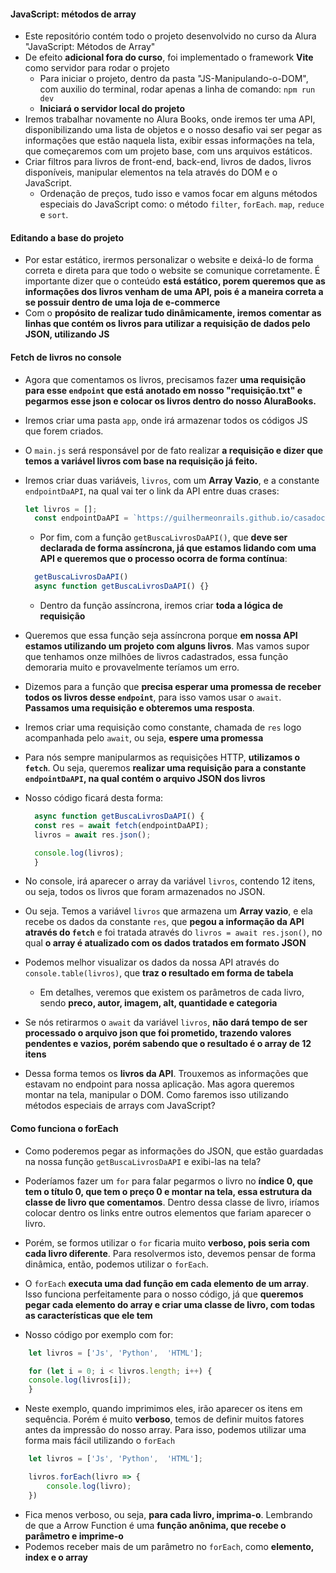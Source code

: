 #### JavaScript: métodos de array

- Este repositório contém todo o projeto desenvolvido no curso da Alura "JavaScript: Métodos de Array"
- De efeito __adicional fora do curso__, foi implementado o framework __Vite__ como servidor para rodar o projeto
  - Para iniciar o projeto, dentro da pasta "JS-Manipulando-o-DOM", com auxilio do terminal, rodar apenas a linha de comando: ```npm run dev```
  - __Iniciará o servidor local do projeto__
- Iremos trabalhar novamente no Alura Books, onde iremos ter uma API, disponibilizando uma lista de objetos e o nosso desafio vai ser pegar as informações que estão naquela lista, exibir essas informações na tela, que começaremos com um projeto base, com uns arquivos estáticos.
- Criar filtros para livros de front-end, back-end, livros de dados, livros disponíveis, manipular elementos na tela através do DOM e o JavaScript. 
  - Ordenação de preços, tudo isso e vamos focar em alguns métodos especiais do JavaScript como: o método `filter`, `forEach`. `map`, `reduce` e `sort`.

#### Editando a base do projeto

- Por estar estático, irermos personalizar o website e deixá-lo de forma correta e direta para que todo o website se comunique corretamente. É importante dizer que o conteúdo __está estático, porem queremos que as informações dos livros venham de uma API, pois é a maneira correta a se possuir dentro de uma loja de e-commerce__ 
- Com o __propósito de realizar tudo dinâmicamente, iremos comentar as linhas que contém os livros para utilizar a requisição de dados pelo JSON, utilizando JS__

#### Fetch de livros no console

- Agora que comentamos os livros, precisamos fazer __uma requisição para esse `endpoint` que está anotado em nosso "requisição.txt" e pegarmos esse json e colocar os livros dentro do nosso AluraBooks.__
- Iremos criar uma pasta `app`, onde irá armazenar todos os códigos JS que forem criados.
- O `main.js` será responsável por de fato realizar __a requisição e dizer que temos a variável livros com base na requisição já feito.__
- Iremos criar duas variáveis, `livros`, com um __Array Vazio__, e a constante `endpointDaAPI`, na qual vai ter o link da API entre duas crases:

  ```js
  let livros = [];
    const endpointDaAPI = `https://guilhermeonrails.github.io/casadocodigo/livros.json`
  ```

  - Por fim, com a função `getBuscaLivrosDaAPI()`, que __deve ser declarada de forma assíncrona, já que estamos lidando com uma API e queremos que o processo ocorra de forma contínua__:

  ```js
    getBuscaLivrosDaAPI()
    async function getBuscaLivrosDaAPI() {}
  ```

  - Dentro da função assíncrona, iremos criar __toda a lógica de requisição__
- Queremos que essa função seja assíncrona porque __em nossa API estamos utilizando um projeto com alguns livros__. Mas vamos supor que tenhamos onze milhões de livros cadastrados, essa função demoraria muito e provavelmente teríamos um erro.
- Dizemos para a função que __precisa esperar uma promessa de receber todos os livros desse `endpoint`__, para isso vamos usar o `await`. __Passamos uma requisição e obteremos uma resposta__. 
- Iremos criar uma requisição como constante, chamada de `res` logo acompanhada pelo `await`, ou seja, __espere uma promessa__
- Para nós sempre manipularmos as requisições HTTP, __utilizamos o `fetch`__. Ou seja, queremos __realizar uma requisição para a constante `endpointDaAPI`, na qual contém o arquivo JSON dos livros__
- Nosso código ficará desta forma:

  ```js
    async function getBuscaLivrosDaAPI() {
    const res = await fetch(endpointDaAPI);
    livros = await res.json();

    console.log(livros);
    }
  ```
- No console, irá aparecer o array da variável `livros`, contendo 12 itens, ou seja, todos os livros que foram armazenados no JSON.
- Ou seja. Temos a variável `livros` que armazena um __Array vazio__, e ela recebe os dados da constante `res`, que __pegou a informação da API através do `fetch`__ e foi tratada através do `livros = await res.json()`, no qual __o array é atualizado com os dados tratados em formato JSON__
- Podemos melhor visualizar os dados da nossa API através do `console.table(livros)`, que __traz o resultado em forma de tabela__
  - Em detalhes, veremos que existem os parâmetros de cada livro, sendo __preco, autor, imagem, alt, quantidade e categoria__
- Se nós retirarmos o `await` da variável `livros`, __não dará tempo de ser processado o arquivo json que foi prometido, trazendo valores pendentes e vazios, porém sabendo que o resultado é o array de 12 itens__
- Dessa forma temos os __livros da API__. Trouxemos as informações que estavam no endpoint para nossa aplicação. Mas agora queremos montar na tela, manipular o DOM. Como faremos isso utilizando métodos especiais de arrays com JavaScript? 

#### Como funciona o forEach

- Como poderemos pegar as informações do JSON, que estão guardadas na nossa função `getBuscaLivrosDaAPI` e exibi-las na tela?
- Poderíamos fazer um `for` para falar pegarmos o livro no __índice 0, que tem o título 0, que tem o preço 0 e montar na tela, essa estrutura da classe de livro que comentamos__. Dentro dessa classe de livro, iríamos colocar dentro os links entre outros elementos que fariam aparecer o livro.
- Porém, se formos utilizar o `for` ficaria muito __verboso, pois seria com cada livro diferente__. Para resolvermos isto, devemos pensar de forma dinâmica, então, podemos utilizar o `forEach`.
- O `forEach` __executa uma dad função em cada elemento de um array__. Isso funciona perfeitamente para o nosso código, já que __queremos pegar cada elemento do array e criar uma classe de livro, com todas as características que ele tem__

- Nosso código por exemplo com for:

```js
    let livros = ['Js', 'Python',  'HTML'];

    for (let i = 0; i < livros.length; i++) {
    console.log(livros[i]);    
    }
```

- Neste exemplo, quando imprimimos eles, irão aparecer os itens em sequência. Porém é muito __verboso__, temos de definir muitos fatores antes da impressão do nosso array. Para isso, podemos utilizar uma forma mais fácil utilizando o `forEach`

```js
    let livros = ['Js', 'Python',  'HTML'];

    livros.forEach(livro => {
        console.log(livro);
    })
```

- Fica menos verboso, ou seja, __para cada livro, imprima-o__. Lembrando de que a Arrow Function é uma __função anônima, que recebe o parâmetro e imprime-o__
- Podemos receber mais de um parâmetro no `forEach`, como __elemento, index e o array__